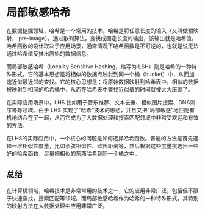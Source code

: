 # 局部敏感哈希
在数据挖掘领域，哈希是一个常用的技术。哈希是将任意长度的输入（又叫做预映射， pre-image），通过散列算法，变换成固定长度的输出，该输出就是哈希值。哈希函数的设计取决于应用场景，通常情况下哈希函数是不可逆的，也就是说无法通过哈希值反推出原始的数据信息。

而局部敏感哈希（Locality Sensitive Hashing，缩写为 LSH）则是哈希的一种特殊形式。它的基本思想是将相似的数据点映射到同一个桶（bucket）中，从而加速近似最近邻的查找。它的核心思想是：将原始数据映射到哈希表中，相似的数据被映射到相同的哈希桶中，从而在哈希表中查找近似值的时间就被大大压缩了。

在实际应用场景中，LHS 比如用于音乐推荐、文本去重、相似图片搜索、DNA测序等等领域。由于 LHS 实现了“哈希”技术的思想，并且又把“局部敏感”地匹配有机地结合在了一起，从而它成为了大数据处理和搜索匹配领域中非常受欢迎和有效的方法。

在LHS的实际应用中，一个核心的问题是如何选择哈希函数。普遍的方法是首先选择一堆相似性度量，比如余弦相似性、欧氏距离等，然后根据这些度量挑选出一些好的哈希函数，尽量把相似的东西哈希到同一个桶之中。

## 总结
在计算机领域，哈希技术是非常常用的技术之一，它的应用非常广泛，包括但不限于快速查找，搜索匹配等领域。而局部敏感哈希作为哈希的一种特殊形式，其特别的映射方法在大数据处理中应用非常广泛。